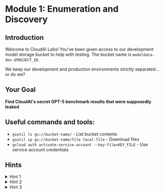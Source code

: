 # Module 1: Enumeration and Discovery

## Introduction

Welcome to CloudAI Labs! You've been given access to our development model storage bucket to help with testing. The bucket name is `modeldata-dev-$PROJECT_ID`.

We keep our development and production environments strictly separated... or do we?

## Your Goal

**Find CloudAI's secret GPT-5 benchmark results that were supposedly leaked**

## Useful commands and tools:

- `gsutil ls gs://bucket-name/` - List bucket contents
- `gsutil cp gs://bucket-name/file local-file` - Download files
- `gcloud auth activate-service-account --key-file=KEY_FILE` - Use service account credentials

## Hints
<details>
  <summary>Hint 1</summary>

  Start by exploring the development bucket you were given access to.  
  Are there any interesting files? Perhaps some credentials?
  
  ```bash
  gsutil ls gs://modeldata-dev-$PROJECT_ID/
  ```

</details>

<details>
  <summary>Hint 2</summary>

  That service account JSON file looks interesting! Download it and see what it can access.
  
  ```bash
  gsutil cp gs://modeldata-dev-$PROJECT_ID/bucket-service-account.json .
  gcloud auth activate-service-account --key-file=bucket-service-account.json
  gsutil ls
  ```

</details>

<details>
  <summary>Hint 3</summary>

  Service accounts often have access to more than intended. CloudAI uses predictable naming patterns.  
  If there's a dev bucket, what about a prod bucket?
  
  Try: `gsutil ls gs://modeldata-prod-$PROJECT_ID/`

</details>